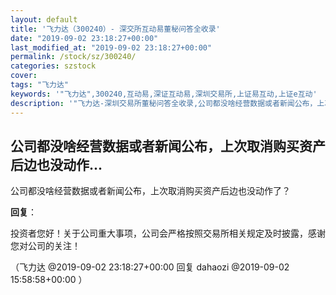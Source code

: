 ```yaml
---
layout: default
title: '飞力达（300240）- 深交所互动易董秘问答全收录'
date: "2019-09-02 23:18:27+00:00"
last_modified_at: "2019-09-02 23:18:27+00:00"
permalink: /stock/sz/300240/
categories: szstock
cover: 
tags: "飞力达"
keywords: '"飞力达",300240,互动易,深证互动易,深圳交易所,上证易互动,上证e互动'
description: '"飞力达-深圳交易所董秘问答全收录,公司都没啥经营数据或者新闻公布，上次取消购买资产后边也没动作了？"'
---
```


## 公司都没啥经营数据或者新闻公布，上次取消购买资产后边也没动作...

公司都没啥经营数据或者新闻公布，上次取消购买资产后边也没动作了？

**回复**：

投资者您好！关于公司重大事项，公司会严格按照交易所相关规定及时披露，感谢您对公司的关注！ 

（飞力达  @2019-09-02 23:18:27+00:00 回复 dahaozi  @2019-09-02 15:58:58+00:00 ）

